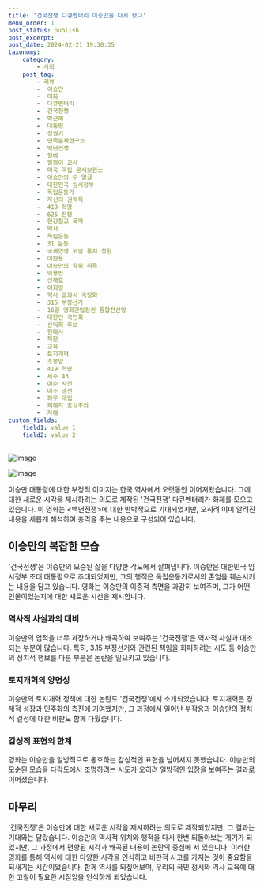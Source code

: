 ```yaml
---
title: '건국전쟁 다큐멘터리 이승만을 다시 보다'
menu_order: 1
post_status: publish
post_excerpt: 
post_date: 2024-02-21 19:30:35
taxonomy:
    category:
        - 사회
    post_tag:
        - 리뷰
        -  이승만
        -  미화
        -  다큐멘터리
        -  건국전쟁
        -  박근혜
        -  대통령
        -  집권기
        -  민족문제연구소
        -  백년전쟁
        -  일베
        -  빨갱이 교사
        -  미국 국립 문서보관소
        -  이승만의 두 얼굴
        -  대한민국 임시정부
        -  독립운동가
        -  자신의 권력욕
        -  419 혁명
        -  625 전쟁
        -  한강철교 폭파
        -  박사
        -  독립운동
        -  31 운동
        -  국제연맹 위임 통치 청원
        -  이완용
        -  이승만의 학위 취득
        -  박용만
        -  신채호
        -  이회영
        -  역사 교과서 국정화
        -  315 부정선거
        -  16일 영화관입장권 통합전산망
        -  대한인 국민회
        -  신익희 후보
        -  현대사
        -  북한
        -  교육
        -  토지개혁
        -  조봉암
        -  419 혁명
        -  제주 43
        -  여순 사건
        -  미소 냉전
        -  좌우 대립
        -  피해자 중심주의
        -  자해
custom_fields:
    field1: value 1
    field2: value 2
---
```


![Image](https://imgnews.pstatic.net/image/047/2024/02/20/0002422747_001_20240220120301095.jpg?type=w647)

![Image](https://imgnews.pstatic.net/image/047/2024/02/20/0002422747_002_20240220120301153.jpg?type=w647)

이승만 대통령에 대한 부정적 이미지는 한국 역사에서 오랫동안 이어져왔습니다. 그에 대한 새로운 시각을 제시하려는 의도로 제작된 '건국전쟁' 다큐멘터리가 화제를 모으고 있습니다. 이 영화는 <백년전쟁>에 대한 반박작으로 기대되었지만, 오히려 이미 알려진 내용을 새롭게 해석하여 충격을 주는 내용으로 구성되어 있습니다.
## 이승만의 복잡한 모습
'건국전쟁'은 이승만의 모순된 삶을 다양한 각도에서 살펴냅니다. 이승만은 대한민국 임시정부 초대 대통령으로 추대되었지만, 그의 행적은 독립운동가로서의 존엄을 훼손시키는 내용을 담고 있습니다. 영화는 이승만의 이중적 측면을 과감히 보여주며, 그가 어떤 인물이었는지에 대한 새로운 시선을 제시합니다.
### 역사적 사실과의 대비
이승만의 업적을 너무 과장하거나 왜곡하여 보여주는 '건국전쟁'은 역사적 사실과 대조되는 부분이 많습니다. 특히, 3.15 부정선거와 관련된 책임을 회피하려는 시도 등 이승만의 정치적 행보를 다룬 부분은 논란을 일으키고 있습니다.
### 토지개혁의 양면성
이승만의 토지개혁 정책에 대한 논란도 '건국전쟁'에서 소개되었습니다. 토지개혁은 경제적 성장과 민주화의 촉진에 기여했지만, 그 과정에서 일어난 부작용과 이승만의 정치적 결정에 대한 비판도 함께 다뤘습니다.
### 감성적 표현의 한계
영화는 이승만을 일방적으로 옹호하는 감성적인 표현을 넘어서지 못했습니다. 이승만의 모순된 모습을 다각도에서 조명하려는 시도가 오히려 일방적인 입장을 보여주는 결과로 이어졌습니다.
## 마무리
'건국전쟁'은 이승만에 대한 새로운 시각을 제시하려는 의도로 제작되었지만, 그 결과는 기대와는 달랐습니다. 이승만의 역사적 위치와 행적을 다시 한번 되돌아보는 계기가 되었지만, 그 과정에서 편향된 시각과 왜곡된 내용이 논란의 중심에 서 있습니다. 이러한 영화를 통해 역사에 대한 다양한 시각을 인식하고 비판적 사고를 가지는 것이 중요함을 되새기는 시간이었습니다. 함께 역사를 되짚어보며, 우리의 국민 정서와 역사 교육에 대한 고찰이 필요한 시점임을 인식하게 되었습니다.
